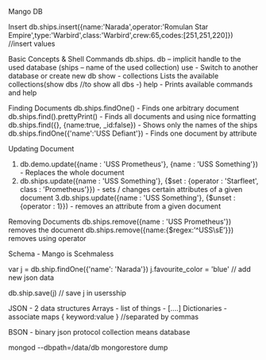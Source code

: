 Mango DB

Insert
db.ships.insert({name:'Narada',operator:'Romulan Star Empire',type:'Warbird',class:'Warbird',crew:65,codes:[251,251,220]}) //insert values

Basic Concepts & Shell Commands
db.ships.<command> db – implicit handle to the used database (ships – name of the used collection)
use <database> - Switch to another database or create new db
show - collections Lists the available collections(show dbs //to show all dbs -)
help - Prints available commands and help


Finding Documents
db.ships.findOne() - Finds one arbitrary document
db.ships.find().prettyPrint() - Finds all documents and using nice formatting
db.ships.find({}, {name:true, _id:false}) - Shows only the names of the ships
db.ships.findOne({'name':'USS Defiant'}) - Finds one document by attribute

Updating Document
1. db.demo.update({name : 'USS Prometheus'}, {name : 'USS Something'}) - Replaces the whole document
2. db.ships.update({name : 'USS Something'},
 {$set : {operator : 'Starfleet', class : 'Prometheus'}}) - sets / changes certain attributes of a given document
3.db.ships.update({name : 'USS Something'}, {$unset : {operator : 1}}) - removes an attribute from a given document

Removing Documents
db.ships.remove({name : 'USS Prometheus'}) removes the document
db.ships.remove({name:{$regex:’^USS\\sE’}}) removes using operator






Schema - Mango is Scehmaless

var j = db.ship.findOne({'name': 'Narada'})
j.favourite_color = 'blue' // add new json data

db.ship.save(j) // save j in usersship





JSON - 2 data structures
Arrays - list of things - [....]
Dictionaries - associate maps { keyword:value } //separated by commas



BSON - binary json protocol
collection means database


mongod --dbpath=/data/db
mongorestore dump

